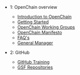 - 1: OpenChain overview
  - [Introduction to OpenChain](Introduction.md)
  - [Getting Started](getting_started.md)
  - [OpenChain Working Groups](gsf_WGs.md)
  - [OpenChain Manifesto](gsf_manifesto.md)
  - [FAQ's](https://www.openchainproject.org/resources/faq)
  - [General Manager](https://www.openchainproject.org/about/contact)

- 2: GitHub
  - [GitHub Training](https://openchain-project.github.io/github_training/)
  - [GSF Repositories]([https://github.com/Green-Software-Foundation](https://github.com/OpenChain-Project))
  



  
